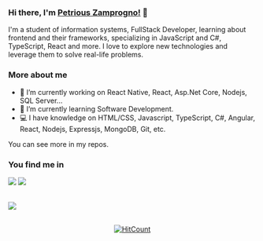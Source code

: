 ### Hi there, I'm [Petrious Zamprogno!](www.linkedin.com/in/petrious) 👋

I'm a student of information systems, FullStack Developer, learning about frontend and their frameworks, specializing in JavaScript and C#, TypeScript, React and more. I love to explore new technologies and leverage them to solve real-life problems.

### More about me

- 🚀 I’m currently working on React Native, React, Asp.Net Core, Nodejs, SQL Server...
- 🔭 I’m currently learning Software Development.
- 💻 I have knowledge on HTML/CSS, Javascript, TypeScript, C#, Angular, React, Nodejs, Expressjs, MongoDB, Git, etc.

You can see more in my repos.

### You find me in

[![](https://img.shields.io/badge/LinkedIn-Petrious-blue)](https://www.linkedin.com/in/petrious)
[![](https://img.shields.io/badge/Gmail-Petrious-red)](mailto:petrious@gmail.com)

<div align="center">

</div>
<br/>

<a href="https://github.com/petrious/Xamarin.Forms.NeoControls">
  <img align="center" src="https://github-readme-stats.anuraghazra1.vercel.app/api/top-langs/?username=petrious&hide=Batchfile" />
</a>

<br />
<br />
<div align="center">

[![HitCount](http://hits.dwyl.com/petrious/http://githubcom/petrious/.svg)](http://hits.dwyl.com/petrious/http://githubcom/petrious/)

</div>
